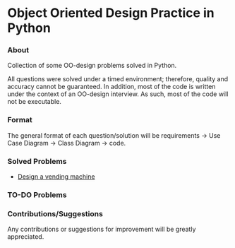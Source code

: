 # Object Oriented Design Practice in Python


### About
Collection of some OO-design problems solved in Python.

All questions were solved under a timed environment; therefore, quality and accuracy cannot be guaranteed.
In addition, most of the code is written under the context of an OO-design interview. As such, most of the code will not be executable.

### Format
The general format of each question/solution will be requirements -> Use Case Diagram -> Class Diagram -> code.


### Solved Problems
- [Design a vending machine](https://github.com/peatear-anthony/object-oriented-design-practice/tree/main/vending-machine)

### TO-DO Problems


### Contributions/Suggestions
Any contributions or suggestions for improvement will be greatly appreciated. 

